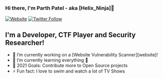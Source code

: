 ### Hi there, I'm Parth Patel - aka [Helix_Ninja]👋

[![Website](https://img.shields.io/twitter/url?color=Website&label=Website&logo=Website&logoColor=Website&style=for-the-badge&url=https%3A%2F%2Fparthpatel2102.wixsite.com%2Fhelix)](https://parthpatel2102.wixsite.com/helix)
[![Twitter Follow](https://img.shields.io/twitter/url?color=Twitter&label=Helix_Ninja&logo=Twitter&logoColor=Twitter&style=for-the-badge&url=https%3A%2F%2Ftwitter.com%2FParthPatel2102)](https://twitter.com/ParthPatel2102)

## I'm a Developer, CTF Player and Security Researcher!

- 🔭 I’m currently working on a [Website Vulnerability Scanner][website]!
- 🌱 I’m currently learning everything 🤣
- 🥅 2021 Goals: Contribute more to Open Source projects
- ⚡ Fun fact: I love to swim and watch a lot of TV Shows


<!--[website]: https://codeSTACKr.com -->
[twitter]: https://twitter.com/ParthPatel2102
[instagram]: https://www.instagram.com/parth_2102/?hl=en
[linkedin]: https://www.linkedin.com/in/parth2102/
